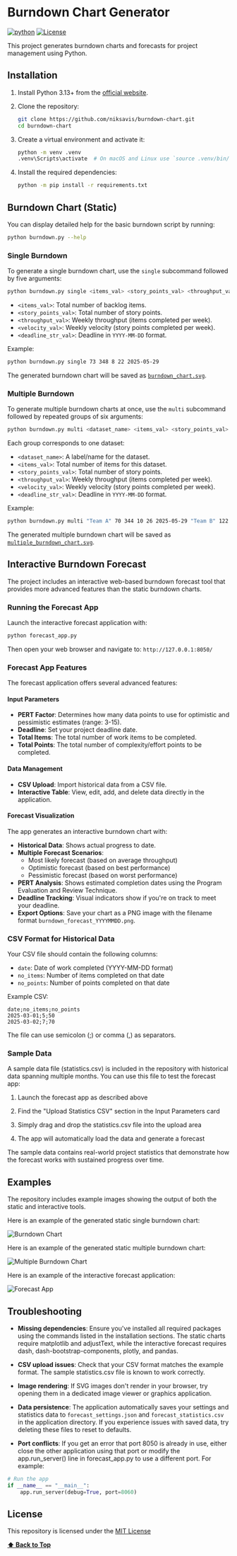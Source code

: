 # Burndown Chart Generator

[![python](https://img.shields.io/badge/Python-3.13-3776AB.svg?style=flat&logo=python&logoColor=white)](https://www.python.org)
[![License](https://img.shields.io/badge/License-MIT-green)](LICENSE)

This project generates burndown charts and forecasts for project management using Python.

## Installation

1. Install Python 3.13+ from the [official website](https://www.python.org).

2. Clone the repository:

    ```sh
    git clone https://github.com/niksavis/burndown-chart.git
    cd burndown-chart
    ```

3. Create a virtual environment and activate it:

    ```sh
    python -m venv .venv
    .venv\Scripts\activate  # On macOS and Linux use `source .venv/bin/activate`
    ```

4. Install the required dependencies:

    ```sh
    python -m pip install -r requirements.txt
    ```

## Burndown Chart (Static)

You can display detailed help for the basic burndown script by running:

```sh
python burndown.py --help
```

### Single Burndown

To generate a single burndown chart, use the `single` subcommand followed by five arguments:

```sh
python burndown.py single <items_val> <story_points_val> <throughput_val> <velocity_val> <deadline_str_val>
```

- `<items_val>`: Total number of backlog items.
- `<story_points_val>`: Total number of story points.
- `<throughput_val>`: Weekly throughput (items completed per week).
- `<velocity_val>`: Weekly velocity (story points completed per week).
- `<deadline_str_val>`: Deadline in `YYYY-MM-DD` format.

Example:

```sh
python burndown.py single 73 348 8 22 2025-05-29
```

The generated burndown chart will be saved as [`burndown_chart.svg`](burndown_chart.svg).

### Multiple Burndown

To generate multiple burndown charts at once, use the `multi` subcommand followed by repeated groups of six arguments:

```sh
python burndown.py multi <dataset_name> <items_val> <story_points_val> <throughput_val> <velocity_val> <deadline_str_val> ...
```

Each group corresponds to one dataset:

- `<dataset_name>`: A label/name for the dataset.
- `<items_val>`: Total number of items for this dataset.
- `<story_points_val>`: Total number of story points.
- `<throughput_val>`: Weekly throughput (items completed per week).
- `<velocity_val>`: Weekly velocity (story points completed per week).
- `<deadline_str_val>`: Deadline in `YYYY-MM-DD` format.

Example:

```sh
python burndown.py multi "Team A" 70 344 10 26 2025-05-29 "Team B" 122 488 15 46 2025-05-29
```

The generated multiple burndown chart will be saved as [`multiple_burndown_chart.svg`](multiple_burndown_chart.svg).

## Interactive Burndown Forecast

The project includes an interactive web-based burndown forecast tool that provides more advanced features than the static burndown charts.

### Running the Forecast App

Launch the interactive forecast application with:

```sh
python forecast_app.py
```

Then open your web browser and navigate to: `http://127.0.0.1:8050/`

### Forecast App Features

The forecast application offers several advanced features:

#### Input Parameters

- **PERT Factor**: Determines how many data points to use for optimistic and pessimistic estimates (range: 3-15).
- **Deadline**: Set your project deadline date.
- **Total Items**: The total number of work items to be completed.
- **Total Points**: The total number of complexity/effort points to be completed.

#### Data Management

- **CSV Upload**: Import historical data from a CSV file.
- **Interactive Table**: View, edit, add, and delete data directly in the application.

#### Forecast Visualization

The app generates an interactive burndown chart with:

- **Historical Data**: Shows actual progress to date.
- **Multiple Forecast Scenarios**:
  - Most likely forecast (based on average throughput)
  - Optimistic forecast (based on best performance)
  - Pessimistic forecast (based on worst performance)
- **PERT Analysis**: Shows estimated completion dates using the Program Evaluation and Review Technique.
- **Deadline Tracking**: Visual indicators show if you're on track to meet your deadline.
- **Export Options**: Save your chart as a PNG image with the filename format `burndown_forecast_YYYYMMDD.png`.

### CSV Format for Historical Data

Your CSV file should contain the following columns:

- `date`: Date of work completed (YYYY-MM-DD format)
- `no_items`: Number of items completed on that date
- `no_points`: Number of points completed on that date

Example CSV:

```text
date;no_items;no_points
2025-03-01;5;50
2025-03-02;7;70
```

The file can use semicolon (;) or comma (,) as separators.

### Sample Data

A sample data file (statistics.csv) is included in the repository with historical data spanning multiple months. You can use this file to test the forecast app:

1. Launch the forecast app as described above

2. Find the "Upload Statistics CSV" section in the Input Parameters card

3. Simply drag and drop the statistics.csv file into the upload area

4. The app will automatically load the data and generate a forecast

The sample data contains real-world project statistics that demonstrate how the forecast works with sustained progress over time.

## Examples

The repository includes example images showing the output of both the static and interactive tools.

Here is an example of the generated static single burndown chart:

![Burndown Chart](burndown_chart.svg)

Here is an example of the generated static multiple burndown chart:

![Multiple Burndown Chart](multiple_burndown_chart.svg)

Here is an example of the interactive forecast application:

![Forecast App](forecast_app_screenshot.png)

## Troubleshooting

- **Missing dependencies**: Ensure you've installed all required packages using the commands listed in the installation sections. The static charts require matplotlib and adjustText, while the interactive forecast requires dash, dash-bootstrap-components, plotly, and pandas.

- **CSV upload issues**: Check that your CSV format matches the example format. The sample statistics.csv file is known to work correctly.

- **Image rendering**: If SVG images don't render in your browser, try opening them in a dedicated image viewer or graphics application.

- **Data persistence**: The application automatically saves your settings and statistics data to `forecast_settings.json` and `forecast_statistics.csv` in the application directory. If you experience issues with saved data, try deleting these files to reset to defaults.

- **Port conflicts**: If you get an error that port 8050 is already in use, either close the other application using that port or modify the app.run_server() line in forecast_app.py to use a different port. For example:

```py
# Run the app
if __name__ == "__main__":
    app.run_server(debug=True, port=8060)
```

## License

This repository is licensed under the [MIT License](LICENSE)

**[⬆ Back to Top](#burndown-chart-generator)**
